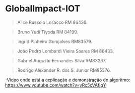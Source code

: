 # GlobalImpact-IOT

>Alice Russolo Losacco        	         RM 86436.


>Bruno Yudi Tiyoda		                   RM 84199.


>Ingrid Pinheiro Gonçalves              RM83579.


>João Pedro Lombardi Vieira Soares      RM 86433.


>Gabriel Augusto Fernandes Silva        RM83267.


>Rodrigo Alexander R. dos S. Junior     RM85576.



-Video onde está a explicação e demonstração do algoritmo: https://www.youtube.com/watch?v=yRc5cVAfjqY
